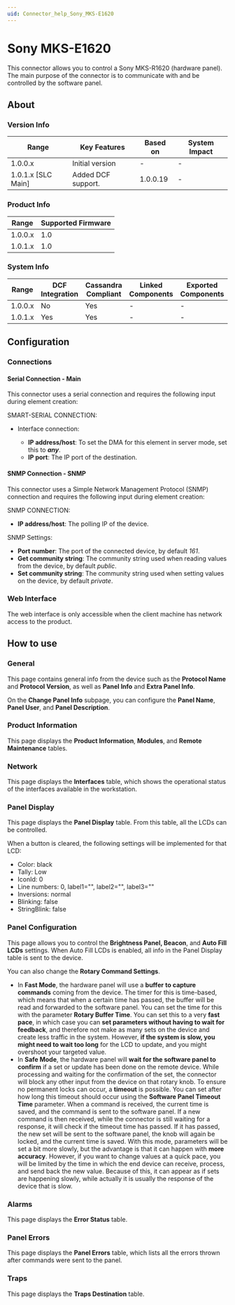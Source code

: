 ```yaml
---
uid: Connector_help_Sony_MKS-E1620
---
```


# Sony MKS-E1620

This connector allows you to control a Sony MKS-R1620 (hardware panel). The main purpose of the connector is to communicate with and be controlled by the software panel.

## About

### Version Info

| **Range**            | **Key Features**   | **Based on** | **System Impact** |
|----------------------|--------------------|--------------|-------------------|
| 1.0.0.x              | Initial version    | \-           | \-                |
| 1.0.1.x \[SLC Main\] | Added DCF support. | 1.0.0.19     | \-                |

### Product Info

| **Range** | **Supported Firmware** |
|-----------|------------------------|
| 1.0.0.x   | 1.0                    |
| 1.0.1.x   | 1.0                    |

### System Info

| **Range** | **DCF Integration** | **Cassandra Compliant** | **Linked Components** | **Exported Components** |
|-----------|---------------------|-------------------------|-----------------------|-------------------------|
| 1.0.0.x   | No                  | Yes                     | \-                    | \-                      |
| 1.0.1.x   | Yes                 | Yes                     | \-                    | \-                      |

## Configuration

### Connections

#### Serial Connection - Main

This connector uses a serial connection and requires the following input during element creation:

SMART-SERIAL CONNECTION:

- Interface connection:

  - **IP address/host**: To set the DMA for this element in server mode, set this to ***any***.
  - **IP port**: The IP port of the destination.

#### SNMP Connection - SNMP

This connector uses a Simple Network Management Protocol (SNMP) connection and requires the following input during element creation:

SNMP CONNECTION:

- **IP address/host**: The polling IP of the device.

SNMP Settings:

- **Port number**: The port of the connected device, by default *161*.
- **Get community string**: The community string used when reading values from the device, by default *public*.
- **Set community string**: The community string used when setting values on the device, by default *private*.

### Web Interface

The web interface is only accessible when the client machine has network access to the product.

## How to use

### General

This page contains general info from the device such as the **Protocol Name** and **Protocol Version**, as well as **Panel Info** and **Extra Panel Info**.

On the **Change Panel Info** subpage, you can configure the **Panel Name**, **Panel User**, and **Panel Description**.

### Product Information

This page displays the **Product Information**, **Modules**, and **Remote Maintenance** tables.

### Network

This page displays the **Interfaces** table, which shows the operational status of the interfaces available in the workstation.

### Panel Display

This page displays the **Panel Display** table. From this table, all the LCDs can be controlled.

When a button is cleared, the following settings will be implemented for that LCD:

- Color: black
- Tally: Low
- IconId: 0
- Line numbers: 0, label1="", label2="", label3=""
- Inversions: normal
- Blinking: false
- StringBlink: false

### Panel Configuration

This page allows you to control the **Brightness Panel, Beacon**, and **Auto Fill LCDs** settings. When Auto Fill LCDs is enabled, all info in the Panel Display table is sent to the device.

You can also change the **Rotary Command Settings**.

- In **Fast Mode**, the hardware panel will use a **buffer** **to capture commands** coming from the device.
  The timer for this is time-based, which means that when a certain time has passed, the buffer will be read and forwarded to the software panel. You can set the time for this with the parameter **Rotary Buffer Time**.
  You can set this to a very **fast pace**, in which case you can **set parameters without having to wait for feedback**, and therefore not make as many sets on the device and create less traffic in the system. However, **if the system is slow, you might need to wait too long** for the LCD to update, and you might overshoot your targeted value.
- In **Safe Mode**, the hardware panel will **wait for the software panel to confirm** if a set or update has been done on the remote device. While processing and waiting for the confirmation of the set, the connector will block any other input from the device on that rotary knob.
  To ensure no permanent locks can occur, a **timeout** is possible. You can set after how long this timeout should occur using the **Software Panel Timeout Time** parameter. When a command is received, the current time is saved, and the command is sent to the software panel. If a new command is then received, while the connector is still waiting for a response, it will check if the timeout time has passed. If it has passed, the new set will be sent to the software panel, the knob will again be locked, and the current time is saved.
  With this mode, parameters will be set a bit more slowly, but the advantage is that it can happen with **more accuracy**. However, if you want to change values at a quick pace, you will be limited by the time in which the end device can receive, process, and send back the new value. Because of this, it can appear as if sets are happening slowly, while actually it is usually the response of the device that is slow.

### Alarms

This page displays the **Error Status** table.

### Panel Errors

This page displays the **Panel Errors** table, which lists all the errors thrown after commands were sent to the panel.

### Traps

This page displays the **Traps Destination** table.
